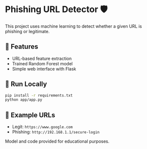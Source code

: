 # Phishing URL Detector 🛡️

This project uses machine learning to detect whether a given URL is phishing or legitimate.

## 🚀 Features
- URL-based feature extraction
- Trained Random Forest model
- Simple web interface with Flask

## 🧪 Run Locally

```bash
pip install -r requirements.txt
python app/app.py
```

## 📝 Example URLs
- Legit: `https://www.google.com`
- Phishing: `http://192.168.1.1/secure-login`

Model and code provided for educational purposes.